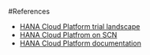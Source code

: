 #References

* [HANA Cloud Platform trial landscape](http://hanatrial.ondemand.com)
* [HANA Cloud Platfrom on SCN](http://scn.sap.com/community/cloud-platform)
* [HANA Cloud Platform documentation](https://help.hana.ondemand.com/help/frameset.htm)
<!-- .slide: data-state="darker3" data-background="http://projekter.aau.dk/projekter/files/52659026/Inside01.jpg" -->
